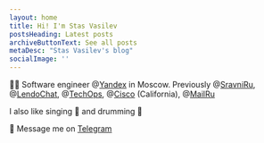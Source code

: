 ```yaml
---
layout: home
title: Hi! I'm Stas Vasilev
postsHeading: Latest posts
archiveButtonText: See all posts
metaDesc: "Stas Vasilev's blog"
socialImage: ''
---
```


👨‍💻 Software engineer @[Yandex](https://www.yandex.ru/) in Moscow. Previously @[SravniRu](https://www.sravni.ru/), @[LendoChat](https://lendo.chat/), @[TechOps](https://techops.ru/), @[Cisco](https://www.cisco.com/) (California), @[MailRu](https://www.mail.ru/)

I also like singing 🎤 and drumming 🥁

💬 Message me on [Telegram](https://t.me/Stas_V)
